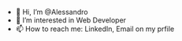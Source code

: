 - 👋 Hi, I’m @Alessandro
- 👀 I’m interested in Web Developer
- 📫 How to reach me: LinkedIn, Email on my prfile

<!---
Alessandro9827/Alessandro9827 is a ✨ special ✨ repository because its `README.md` (this file) appears on your GitHub profile.
You can click the Preview link to take a look at your changes.
--->
